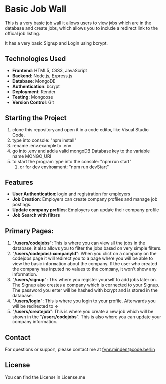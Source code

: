 # Basic Job Wall
This is a very basic job wall it allows users to view jobs which are in the database and create jobs, which allows you to include a redirect link to the offical job listing.

It has a very basic Signup and Login using bcrypt.
## Technologies Used

- **Frontend**: HTML5, CSS3, JavaScript
- **Backend**: Node.js, Express.js
- **Database**: MongoDB
- **Authentication**: bcrypt
- **Deployment**: Render
- **Testing:** Mongoose
- **Version Control**: Git

## Starting the Project
1. clone this repository and open it in a code editor, like Visual Studio Code.
2. type into console: "npm install"
3. rename .env.example to .env
4. go into .env and add a valid mongoDB Database key to the variable name MONGO_URI
5. to start the program type into the console: "npm run start"
	1. or for dev environment: "npm run devStart"


## Features
- **User Authentication**: login and registration for employers
- **Job Creation**: Employers can create company profiles and manage job postings.
- **Update company profiles**: Employers can update their company profile
- **Job Search with filters**

## Primary Pages:
1. "**/users/codejobs**": This is where you can view all the jobs in the database, it also allows you to filter the jobs based on very simple filters.
2. "**/users/codejobs/:companyId**": When you click on a company on the codejobs page it will redirect you to a page where you will be able to view the basic information about the company. If the user who created the company has inputed no values to the company, it won't show any information.
3. "**/users/signup**": This where you register yourself to add jobs later on. The Signup also creates a company which is connected to your Signup. The password you enter will be hashed with bcrypt and is stored in the database.
4. "**/users/login**": This is where you login to your profile. Afterwards you will be redirected to ->
5. "**/users/createjob**": This is where you create a new job which will be shown in the "**/users/codejobs**". This is also where you can update your company information.
## Contact

For questions or support, please contact me at fynn.minden@code.berlin

## License
You can find the License in License.me
